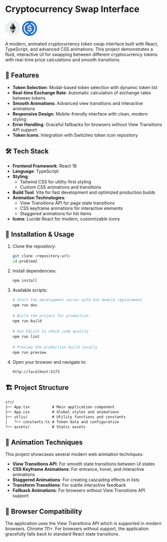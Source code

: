 # Cryptocurrency Swap Interface

![Crypto Swap Interface](https://github.com/Switcheo/token-icons/raw/main/tokens/ETH.svg) ![Crypto Swap Interface](https://github.com/Switcheo/token-icons/raw/main/tokens/USDC.svg)

A modern, animated cryptocurrency token swap interface built with React, TypeScript, and advanced CSS animations. This project demonstrates a fluid, interactive UI for swapping between different cryptocurrency tokens with real-time price calculations and smooth transitions.

## 🚀 Features

- **Token Selection**: Modal-based token selection with dynamic token list
- **Real-time Exchange Rate**: Automatic calculation of exchange rates between tokens
- **Smooth Animations**: Advanced view transitions and interactive animations
- **Responsive Design**: Mobile-friendly interface with clean, modern styling
- **Error Handling**: Graceful fallbacks for browsers without View Transitions API support
- **Token Icons**: Integration with Switcheo token icon repository

## 🛠️ Tech Stack

- **Frontend Framework**: React 18
- **Language**: TypeScript
- **Styling**: 
  - Tailwind CSS for utility-first styling
  - Custom CSS animations and transitions
- **Build Tool**: Vite for fast development and optimized production builds
- **Animation Technologies**:
  - View Transitions API for page state transitions
  - CSS keyframe animations for interactive elements
  - Staggered animations for list items
- **Icons**: Lucide React for modern, customizable icons

## 🔧 Installation & Usage

1. Clone the repository:
   ```bash
   git clone <repository-url>
   cd problem2
   ```

2. Install dependencies:
   ```bash
   npm install
   ```

3. Available scripts:

   ```bash
   # Start the development server with hot module replacement
   npm run dev
   
   # Build the project for production
   npm run build
   
   # Run ESLint to check code quality
   npm run lint
   
   # Preview the production build locally
   npm run preview
   ```

4. Open your browser and navigate to:
   ```
   http://localhost:5173
   ```

## 🏗️ Project Structure

```
src/
├── App.tsx          # Main application component
├── App.css          # Global styles and animations
├── utlis/           # Utility functions and constants
│   └── constants.ts # Token data and configuration
└── assets/          # Static assets
```

## 🎨 Animation Techniques

This project showcases several modern web animation techniques:

- **View Transitions API**: For smooth state transitions between UI states
- **CSS Keyframe Animations**: For entrance, hover, and interactive animations
- **Staggered Animations**: For creating cascading effects in lists
- **Transform Transitions**: For subtle interactive feedback
- **Fallback Animations**: For browsers without View Transitions API support

## 📱 Browser Compatibility

The application uses the View Transitions API which is supported in modern browsers. Chrome 111+. For browsers without support, the application gracefully falls back to standard React state transitions.